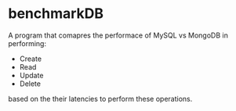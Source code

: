 # benchmarkDB

A program that comapres the performace of MySQL vs MongoDB in performing:
- Create
- Read
- Update
- Delete

based on the their latencies to perform these operations.